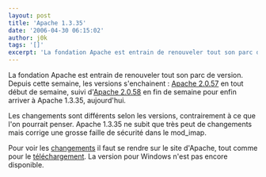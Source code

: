 ```yaml
---
layout: post
title: 'Apache 1.3.35'
date: '2006-04-30 06:15:02'
author: j0k
tags: '[]'
excerpt: 'La fondation Apache est entrain de renouveler tout son parc de version.   Depuis cette semaine, les versions s''enchainent : [Apache 2.0.57](http://www.j0k3r.net/news-apache-2-0-57-1250.html) en tout début de semaine, suivi d''[Apache 2.0.58](http://www.j0k3r.net/news-apache-2-0-58-1258.html) en fin de semaine pour enfin arriver à Apache 1.3.35,      ...'
---
```


La fondation Apache est entrain de renouveler tout son parc de version.   Depuis cette semaine, les versions s'enchainent : [Apache 2.0.57](http://www.j0k3r.net/news-apache-2-0-57-1250.html) en tout début de semaine, suivi d'[Apache 2.0.58](http://www.j0k3r.net/news-apache-2-0-58-1258.html) en fin de semaine pour enfin arriver à Apache 1.3.35, aujourd'hui.

Les changements sont différents selon les versions, contrairement à ce que l'on pourrait penser. Apache 1.3.35 ne subit que très peut de changements mais corrige une grosse faille de sécurité dans le mod_imap.

Pour voir les [changements](http://www.apache.org/dist/httpd/Announcement1.3.html) il faut se rendre sur le site d'Apache, tout comme pour le [téléchargement](http://www.apache.org/dist/httpd/). La version pour Windows n'est pas encore disponible.
